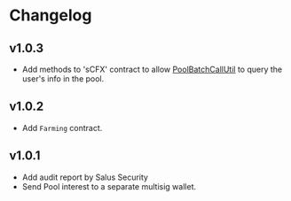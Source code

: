 # Changelog

## v1.0.3

- Add methods to 'sCFX' contract to allow [PoolBatchCallUtil](https://github.com/conflux-fans/pos-pool/blob/main/contract/contracts/eSpace/PoolBatchCallUtil.sol) to query the user's info in the pool.

## v1.0.2

- Add `Farming` contract.

## v1.0.1

- Add audit report by Salus Security
- Send Pool interest to a separate multisig wallet.